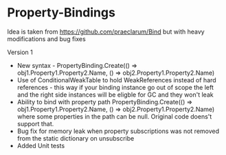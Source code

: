 # Property-Bindings

Idea is taken from https://github.com/praeclarum/Bind but with heavy modifications and bug fixes

Version 1

  * New syntax - PropertyBinding.Create(() => obj1.Property1.Property2.Name, () => obj2.Property1.Property2.Name)
  * Use of ConditionalWeakTable to hold WeakReferences instead of hard references - this way if your binding instance go out of scope the left and the right side instances will be eligble for GC and they won't leak
  * Ability to bind with property path PropertyBinding.Create(() => obj1.Property1.Property2.Name, () => obj2.Property1.Property2.Name) where some properties in the path can be null. Original code doens't support that.
  * Bug fix for memory leak when property subscriptions was not removed from the static dictionary on unsubscribe
  * Added Unit tests
